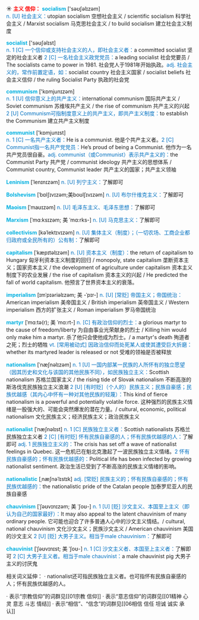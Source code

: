 ☀ <font color="red">**主义 信仰：**</font>
<font color="sky blue">**socialism**</font> ['səʊʃəlɪzəm]  
<font color="#0070c0">n. [U] 社会主义：</font>utopian socialism 空想社会主义 / scientific socialism 科学社会主义 / Marxist socialism 马克思社会主义 / to build socialism 建立社会主义制度

<font color="sky blue">**socialist**</font> ['səʊʃəlɪst]  
<font color="#0070c0">n. 1 [C] 一个信仰或支持社会主义的人，即社会主义者：</font>a committed socialist 坚定的社会主义者 <font color="#0070c0">2 [C] 一名社会主义政党党员：</font>a leading socialist 社会党要员 / The socialists came to power in 1981. 社会党人于1981年开始执政。<font color="#0070c0">adj. 社会主义的，常作前置定语，如：</font>socialist country 社会主义国家 / socialist beliefs 社会主义信仰 / the ruling Socialist Party 执政的社会党

<font color="sky blue">**communism**</font> ['kɒmjunɪzəm]  
<font color="#0070c0">n. 1 [U] 信仰意义上的共产主义：</font>international communism 国际共产主义 / Soviet communism 苏维埃共产主义 / the rise of communism 共产主义的兴起 <font color="#0070c0">2 [U] Communism可指制度意义上的共产主义，即共产主义制度：</font>to establish the Communism 建立共产主义制度

<font color="sky blue">**communist**</font> ['kɒmjunɪst]  
<font color="#0070c0">n. 1 [C] 一名共产主义者：</font>He is a communist. 他是个共产主义者。<font color="#0070c0">2 [C] Communist指一名共产党党员：</font>He’s proud of being a Communist. 他作为一名共产党员很自豪。<font color="#0070c0">adj. communist（或Communist）表示共产主义的：</font>the Communist Party 共产党 / communist ideology 共产主义的思想体系 / Communist country, Communist leader 共产主义的国家；共产主义领袖
           
<font color="sky blue">**Leninism**</font> [ˈlenɪnɪzəm]
<font color="#0070c0">n. [U] 列宁主义：</font>了解即可

<font color="sky blue">**Bolshevism**</font> [ˈbɒlʃɪvɪzəm;美boʊlʃɪvɪzəm]
<font color="#0070c0">n. [U] 布尔什维克主义：</font>了解即可

<font color="sky blue">**Maoism**</font> [ˈmaʊɪzəm]
<font color="#0070c0">n. [U] 毛泽东主义、毛泽东思想：</font>了解即可

<font color="sky blue">**Marxism**</font> [ˈmɑ:ksɪzəm; 美 ˈmɑ:rks-]
<font color="#0070c0">n. [U] 马克思主义：</font>了解即可

<font color="sky blue">**collectivism**</font> [kəˈlektɪvɪzəm]
<font color="#0070c0">n. [U] 集体主义（制度）；（一切农场、工商企业都归政府或全民所有的）公有制：</font>了解即可
           
<font color="sky blue">**capitalism**</font> [ˈkæpɪtəlɪzəm]
<font color="#0070c0">n. [U] 资本主义（制度）：</font>the return of capitalism to Hungary 匈牙利资本主义制度的回归 / monopoly, state capitalism 垄断资本主义；国家资本主义 / the development of agriculture under capitalism 资本主义制度下的农业发展 / the rise of capitalism 资本主义的兴起 / He predicted the fall of world capitalism. 他预言了世界资本主义的衰落。
                      
<font color="sky blue">**imperialism**</font> [ɪmˈpɪəriəlɪzəm; 美 -ˈpɪr-]
<font color="#0070c0">n. [U] [常贬] 帝国主义；帝国统治：</font>American imperialism 美帝国主义 / British imperialism 英帝国主义 / Western imperialism 西方的扩张主义 / Roman imperialism 罗马帝国统治

<font color="sky blue">**martyr**</font> [ˈmɑ:tə(r); 美 ˈmɑ:rt-]
<font color="#0070c0">n. [C] 有政治信仰的烈士：</font>a glorious martyr to the cause of freedom/liberty 为自由事业光荣献身的烈士 / Killing him would only make him a martyr. 杀了他只会使他成为烈士。/ a martyr's death 殉道者之死；烈士的牺牲 <font color="#0070c0">vt. [常用被动式] 因政治信仰而处死某人或使其遭受巨大折磨：</font>whether its martyred leader is released or not 受难的领袖是否被释放
           
<font color="sky blue">**nationalism**</font> [ˈnæʃnəlɪzəm]
<font color="#0070c0">n. 1 [U] 一国内部某一民族的人所怀有的独立愿望（因其历史和文化与该国的其他民族不同），如民族独立主义：</font>Scottish nationalism 苏格兰国家主义 / the rising tide of Slovak nationalism 不断高涨的斯洛伐克民族独立主义浪潮 <font color="#0070c0">2 [U] [有时贬]（个人的）民族主义；民族自豪感；民族优越感（其内心中怀有一种对其他民族的轻蔑）：</font>This kind of fierce nationalism is a powerful and potentially volatile force. 这种强烈的民族主义情绪是一股强大的、可能会突然爆发的潜在力量。/ cultural, economic, political nationalism 文化民族主义；经济民族主义；政治民族主义
          
<font color="sky blue">**nationalist**</font> [ˈnæʃnəlɪst]
<font color="#0070c0">n. 1 [C] 民族独立主义者：</font>Scottish nationalists 苏格兰民族独立主义者 <font color="#0070c0">2 [C] [有时贬] 怀有民族自豪感的人；怀有民族优越感的人：</font>了解即可 <font color="#0070c0">adj. 1 民族独立主义的：</font>The crisis has set off a wave of nationalist feelings in Quebec. 这一危机已在魁北克激起了一波民族独立主义情绪。<font color="#0070c0">2 怀有民族自豪感的；怀有民族优越感的：</font>Political life has been infected by growing nationalist sentiment. 政治生活已受到了不断高涨的民族主义情绪的影响。
           
<font color="sky blue">**nationalistic**</font> [ˌnæʃnəˈlɪstɪk]
<font color="#0070c0">adj. [常贬] 民族主义的；怀有民族自豪感的；怀有民族优越感的：</font>the nationalistic pride of the Catalan people 加泰罗尼亚人的民族自豪感          

<font color="sky blue">**chauvinism**</font> [ˈʃəʊvɪnɪzəm; 美 ˈʃoʊ-]
<font color="#0070c0">n. 1 [U] [贬] 沙文主义、本国至上主义（即认为自己的国家最好）：</font>It may also appeal to the latent chauvinism of many ordinary people. 它可能也迎合了许多普通人心中的沙文主义情结。/ cultural, national chauvinism 文化沙文主义；民族沙文主义 / American chauvinism 美国的沙文主义 <font color="#0070c0">2 [U] [贬] 大男子主义。相当于male chauvinism：</font>了解即可

<font color="sky blue">**chauvinist**</font> [ˈʃəʊvɪnɪst; 美 ˈʃoʊ-]
<font color="#0070c0">n. 1 [C] 沙文主义者、本国至上主义者：</font>了解即可 <font color="#0070c0">2 [C] 大男子主义者。相当于male chauvinist：</font>a male chauvinist pig 大男子主义的讨厌鬼

相关词义延伸：
· nationalist还可指民族独立主义者。也可指怀有民族自豪感的人；怀有民族优越感的人。

· 表示“宗教信仰”的词群见[[01宗教 信仰]]
· 表示“意志信仰”的词群见[[01精神 心灵 意志 斗志 情结]]
· 表示“相信”、“信念”的词群见[[06相信 信任 坦诚 诚实 承认]]
